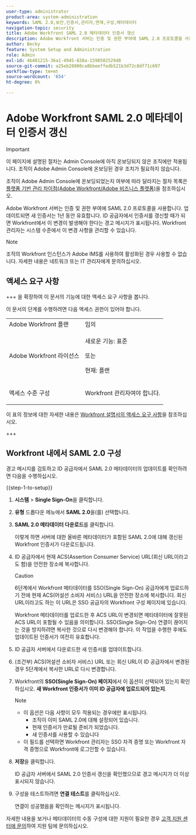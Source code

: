 ```yaml
---
user-type: administrator
product-area: system-administration
keywords: SAML 2.0,보안,인증서,관리자,면제,구성,메타데이터
navigation-topic: security
title: Adobe Workfront SAML 2.0 메타데이터 인증서 갱신
description: Adobe Workfront 서버는 인증 및 권한 부여에 SAML 2.0 프로토콜을 사용합니다. 업데이트되면 새 인증서는 1년 동안 유효합니다. ID 공급자에서 인증서를 갱신할 때가 되면 Workfront에서 이 변경이 발생해야 한다는 경고 메시지가 표시됩니다. Workfront 관리자는 시스템 수준에서 이 변경 사항을 관리할 수 있습니다.
author: Becky
feature: System Setup and Administration
role: Admin
exl-id: 4b481215-36a1-4945-828a-1598502529d8
source-git-commit: a25eb28800ca8bbeeffedb521b3d72c8df71c697
workflow-type: tm+mt
source-wordcount: '654'
ht-degree: 0%

---
```


# Adobe Workfront SAML 2.0 메타데이터 인증서 갱신

>[!IMPORTANT]
>
>이 페이지에 설명된 절차는 Admin Console에 아직 온보딩되지 않은 조직에만 적용됩니다. 조직이 Adobe Admin Console에 온보딩된 경우 조치가 필요하지 않습니다.
>
>조직이 Adobe Admin Console에 온보딩되었는지 여부에 따라 달라지는 절차 목록은 [플랫폼 기반 관리 차이점(Adobe Workfront/Adobe 비즈니스 플랫폼)](../../../administration-and-setup/get-started-wf-administration/actions-in-admin-console.md)을 참조하십시오.

Adobe Workfront 서버는 인증 및 권한 부여에 SAML 2.0 프로토콜을 사용합니다. 업데이트되면 새 인증서는 1년 동안 유효합니다. ID 공급자에서 인증서를 갱신할 때가 되면 Workfront에서 이 변경이 발생해야 한다는 경고 메시지가 표시됩니다. Workfront 관리자는 시스템 수준에서 이 변경 사항을 관리할 수 있습니다.

<!--Use this Important note box in the last few weeks before each update.

You must take action to update the metadata in your identity provider with the information from the renewed certificate before the specified date. Mismatched certificates can keep your users from logging in to Workfront after November 22, 2022.
 
-->

>[!NOTE]
>
>조직의 Workfront 인스턴스가 Adobe IMS를 사용하여 활성화된 경우 사용할 수 없습니다. 자세한 내용은 네트워크 또는 IT 관리자에게 문의하십시오.

## 액세스 요구 사항

+++ 을 확장하여 이 문서의 기능에 대한 액세스 요구 사항을 봅니다.

이 문서의 단계를 수행하려면 다음 액세스 권한이 있어야 합니다.

<table style="table-layout:auto"> 
 <col> 
 <col> 
 <tbody> 
  <tr> 
   <td role="rowheader">Adobe Workfront 플랜</td> 
   <td>임의</td> 
  </tr> 
 <tr> 
  <td role="rowheader">Adobe Workfront 라이선스</td> 
  <td> <p>새로운 기능: 표준 </p>
 <p>또는</p> 
<p>현재: 플랜 </p> 
</td> 
 </tr>   
 <tr> 
   <td role="rowheader">액세스 수준 구성</td> 
   <td> <p>Workfront 관리자여야 합니다.</p> </td> 
  </tr> 
 </tbody> 
</table>

이 표의 정보에 대한 자세한 내용은 [Workfront 설명서의 액세스 요구 사항](/help/quicksilver/administration-and-setup/add-users/access-levels-and-object-permissions/access-level-requirements-in-documentation.md)을 참조하십시오.

+++

## Workfront 내에서 SAML 2.0 구성

경고 메시지를 검토하고 ID 공급자에서 SAML 2.0 메타데이터의 업데이트를 확인하려면 다음을 수행하십시오.

{{step-1-to-setup}}

1. **시스템** > **Single Sign-On**&#x200B;을 클릭합니다.

1. **유형** 드롭다운 메뉴에서 **SAML 2.0**&#x200B;을(를) 선택합니다.

1. **SAML 2.0 메타데이터 다운로드**&#x200B;를 클릭합니다.

   이렇게 하면 서버에 대한 올바른 메타데이터가 포함된 SAML 2.0에 대해 갱신된 Workfront 인증서가 다운로드됩니다.

1. ID 공급자에서 현재 ACS(Assertion Consumer Service) URL(회신 URL이라고도 함)을 안전한 장소에 복사합니다.

   >[!CAUTION]
   >
   >6단계에서 Workfront 메타데이터를 SSO(Single Sign-On) 공급자에게 업로드하기 전에 현재 ACS(어설션 소비자 서비스) URL을 안전한 장소에 복사합니다. 회신 URL이라고도 하는 이 URL은 SSO 공급자의 Workfront 구성 페이지에 있습니다.
   >
   >
   >Workfront 메타데이터를 업로드한 후 ACS URL이 변경되면 메타데이터에 잘못된 ACS URL이 포함될 수 있음을 의미합니다. SSO(Single Sign-On) 연결이 끊어지는 것을 방지하려면 복사한 것으로 다시 변경해야 합니다. 이 작업을 수행한 후에도 업데이트된 인증서가 여전히 유효합니다.

1. ID 공급자 서버에서 다운로드한 새 인증서를 업데이트합니다.
1. (조건부) ACS(어설션 소비자 서비스) URL 또는 회신 URL이 ID 공급자에서 변경된 경우 5단계에서 복사한 URL로 다시 변경합니다.
1. Workfront의 **SSO(Single Sign-On) 페이지**&#x200B;에서 이 옵션이 선택되어 있는지 확인하십시오. **새 Workfront 인증서가 이미 ID 공급자에 업로드되어 있는지**.

   >[!NOTE]
   >
   >* 이 옵션은 다음 사항이 모두 적용되는 경우에만 표시됩니다.
   >   * 조직이 이미 SAML 2.0에 대해 설정되어 있습니다.
   >   * 현재 인증서가 만료될 준비가 되었습니다.
   >   * 새 인증서를 사용할 수 있습니다
   >* 이 필드를 선택하면 Workfront 관리자는 SSO 자격 증명 또는 Workfront 자격 증명으로 Workfront에 로그인할 수 있습니다.

1. **저장**&#x200B;을 클릭합니다.

   ID 공급자 서버에서 SAML 2.0 인증서 갱신을 확인했으므로 경고 메시지가 더 이상 표시되지 않습니다.

1. 구성을 테스트하려면 **연결 테스트**&#x200B;를 클릭하십시오.

   연결이 성공했음을 확인하는 메시지가 표시됩니다.

자세한 내용을 보거나 메타데이터의 수동 구성에 대한 지원이 필요한 경우 [고객 지원 센터에 문의](../../../workfront-basics/tips-tricks-and-troubleshooting/contact-customer-support.md)하여 지원 팀에 문의하십시오.
